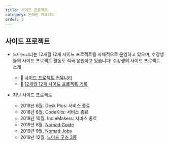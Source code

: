 ```yaml
---
title: 사이드 프로젝트
category: 온라인 커뮤니티
order: 3
---
```


## 사이드 프로젝트

- 노마드코더는 12개월 12개 사이드 프로젝트를 자체적으로 운영하고 있으며, 수강생들의 사이드 프로젝트 활동도 적극 응원하고 있습니다!
  수강생의 사이드 프로젝트 소개

  - 🎈 [사이드 프로젝트 커뮤니티](https://nomadcoders.co/community/side_projects)
  - 🎈 [12개월 12개 사이드 프로젝트 기록](https://brunch.co.kr/magazine/sideproject12)

- 지난 사이드 프로젝트
  - 2018년 6월. Desk Pics: 서비스 종료
  - 2018년 8월. CodeKits: 서비스 종료
  - 2018년 10월. IndieMakers: 서비스 종료
  - 2019년 8월. [Nomad Guide](https://nomadguide.glideapp.io/)
  - 2019년 9월. [Nomad Jobs](https://nomad-jobs.carrd.co/)
  - 2019년 12월. [노마드 굿즈 3종](https://tumblbug.com/nomadcoders_goods)
